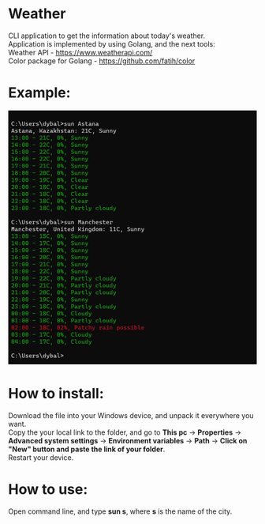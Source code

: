 # Weather
 CLI application to get the information about today's weather.\
 Application is implemented by using Golang, and the next tools:\
 Weather API - https://www.weatherapi.com/ \
 Color package for Golang - https://github.com/fatih/color

# Example:
 ![Alt text](image.png)

# How to install:
 Download the file into your Windows device, and unpack it everywhere you want.\
 Copy the your local link to the folder, and go to **This pc** -> **Properties** -> **Advanced system settings** -> **Environment variables** -> **Path** -> **Click on "New" button and paste the link of your folder**.\
 Restart your device.

 # How to use:
  Open command line, and type **sun s**, where **s** is the name of the city.
